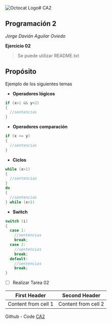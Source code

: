 ![Octocat Logo](http://2.bp.blogspot.com/-z9YlNMIX5NE/Vdj07d3qPGI/AAAAAAAAAls/N8LFN6pPze0/s1600/github_128.png)# CA2

## Programación 2
*Jorge Davián Aguilar Oviedo*

**Ejercicio 02**
>Se puede utilizar README.txt

## Propósito
Ejemplo de los siguientes temas
- **Operadores lógicos**
```C#
if (x>1 && y<2)
{
  //sentencias
}
```
- **Operadores comparación**
```C#
if (x >= y)
{
  //sentencias
}
```
- **Ciclos**
```C#
while (x>1)
{
  //sentencias
}
do 
{
  //sentencias
} while (x>1)
```
- **Switch**
```C#
switch (i)
{
  case 1:
    //sentencias
    break;
  case 2:
    //sentencias
    break;
  default:
    //sentencias
    break;
}
```
- [ ] Realizar Tarea 02

First Header | Second Header
------------ | -------------
Content from cell 1 | Content from cell 2

Github - Code
[CA2](https://github.com/Programacion-II/CA2)
